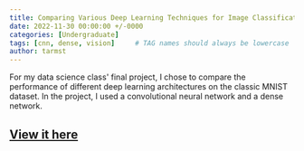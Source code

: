 ```yaml
---
title: Comparing Various Deep Learning Techniques for Image Classification
date: 2022-11-30 00:00:00 +/-0000
categories: [Undergraduate]
tags: [cnn, dense, vision]     # TAG names should always be lowercase
author: tarmst
---
```


For my data science class' final project, I chose to compare the performance of different deep learning architectures on the classic MNIST dataset. In the project, I used a convolutional neural network and a dense network.


## [View it here](https://github.com/tarmst/CMSC320-Project/blob/master/main.ipynb)